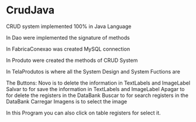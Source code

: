# CrudJava
CRUD system implemented 100% in Java Language

In Dao were implemented the signature of methods

In FabricaConexao was created MySQL connection

In Produto were created the methods of CRUD System

In TelaProdutos is where all the System Design and System Fuctions are

The Buttons:
Novo is to delete the information in TextLabels and ImageLabel
Salvar to for save the information in TextLabels and ImageLabel
Apagar to for delete the registers in the DataBank
Buscar to for search registers in the DataBank
Carregar Imagens is to select the image

In this Program you can also click on table registers for select it.



